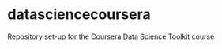 datasciencecoursera
===================

Repository set-up for the Coursera Data Science Toolkit course
